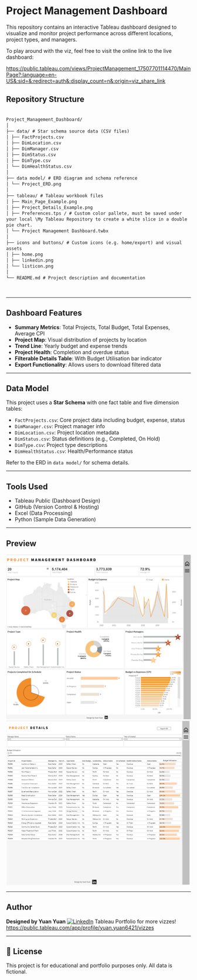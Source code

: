 # Project Management Dashboard

This repository contains an interactive Tableau dashboard designed to visualize and monitor project performance across different locations, project types, and managers.

To play around with the viz, feel free to visit the online link to the live dashboard:

https://public.tableau.com/views/ProjectManagement_17507701114470/MainPage?:language=en-US&:sid=&:redirect=auth&:display_count=n&:origin=viz_share_link

## Repository Structure
<pre lang="markdown"> <code>
Project_Management_Dashboard/
│
├── data/ # Star schema source data (CSV files)
│ ├── FactProjects.csv
│ ├── DimLocation.csv
│ ├── DimManager.csv
│ ├── DimStatus.csv
│ ├── DimType.csv
│ └── DimHealthStatus.csv
│
├── data model/ # ERD diagram and schema reference
│ └── Project_ERD.png
│
├── tableau/ # Tableau workbook files
│ ├── Main_Page_Example.png
│ ├── Project_Details_Example.png
│ ├── Preferences.tps / # Custom color pallete, must be saved under your local \My Tableau Repository to create a white slice in a double pie chart.
│ └── Project Management Dashboard.twbx
│
├── icons and buttons/ # Custom icons (e.g. home/export) and visual assets
│ ├── home.png
│ ├── linkedin.png
│ └── listicon.png
│
└── README.md # Project description and documentation

 </code> </pre>
---

## Dashboard Features

- **Summary Metrics**: Total Projects, Total Budget, Total Expenses, Average CPI
- **Project Map**: Visual distribution of projects by location
- **Trend Line**: Yearly budget and expense trends
- **Project Health**: Completion and overdue status
- **Filterable Details Table**: With Budget Utilisation bar indicator
- **Export Functionality**: Allows users to download filtered data

---

## Data Model

This project uses a **Star Schema** with one fact table and five dimension tables:

- `FactProjects.csv`: Core project data including budget, expense, status
- `DimManager.csv`: Project manager info
- `DimLocation.csv`: Project location metadata
- `DimStatus.csv`: Status definitions (e.g., Completed, On Hold)
- `DimType.csv`: Project type descriptions
- `DimHealthStatus.csv`: Health/Performance status

Refer to the ERD in `data model/` for schema details.

---

## Tools Used

- Tableau Public (Dashboard Design)
- GitHub (Version Control & Hosting)
- Excel (Data Processing)
- Python (Sample Data Generation)

---

## Preview

![Main Dashboard](tableau/Main_Page_Example.png)
![Project Details](tableau/Project_Details_Example.png)

---

## Author

**Designed by Yuan Yuan**  [![LinkedIn](https://img.shields.io/badge/LinkedIn--blue?style=social&logo=linkedin)](www.linkedin.com/in/yuan-yuan-1728b32ba)
Tableau Portfolio for more vizzes! https://public.tableau.com/app/profile/yuan.yuan6421/vizzes


---

## 📄 License

This project is for educational and portfolio purposes only. All data is fictional.

